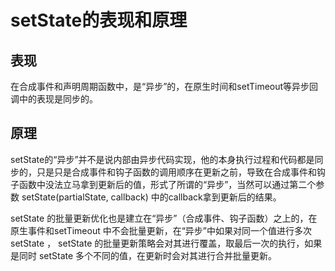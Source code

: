 # setState的表现和原理

## 表现

在合成事件和声明周期函数中，是“异步”的，在原生时间和setTimeout等异步回调中的表现是同步的。

## 原理

setState的“异步”并不是说内部由异步代码实现，他的本身执行过程和代码都是同步的，只是只是合成事件和钩子函数的调用顺序在更新之前，导致在合成事件和钩子函数中没法立马拿到更新后的值，形式了所谓的“异步”，当然可以通过第二个参数 setState(partialState, callback) 中的callback拿到更新后的结果。

setState 的批量更新优化也是建立在“异步”（合成事件、钩子函数）之上的，在原生事件和setTimeout 中不会批量更新，在“异步”中如果对同一个值进行多次 setState ， setState 的批量更新策略会对其进行覆盖，取最后一次的执行，如果是同时 setState 多个不同的值，在更新时会对其进行合并批量更新。

